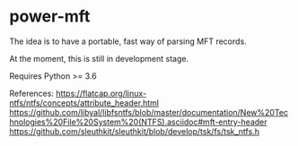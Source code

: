 # power-mft
The idea is to have a portable, fast way of parsing MFT records.

At the moment, this is still in development stage.

Requires Python >= 3.6

References:
https://flatcap.org/linux-ntfs/ntfs/concepts/attribute_header.html
https://github.com/libyal/libfsntfs/blob/master/documentation/New%20Technologies%20File%20System%20(NTFS).asciidoc#mft-entry-header
https://github.com/sleuthkit/sleuthkit/blob/develop/tsk/fs/tsk_ntfs.h
